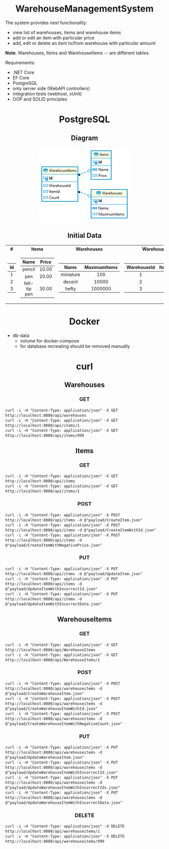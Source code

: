 <h1 align=center>WarehouseManagementSystem</h1>

The system provides next functionality:
- view list of warehouses, items and warehouse items
- add or edit an item with particular price
- add, edit or delete an item to/from warehouse with particular amount

**Note**. Warehouses, Items and WarehouseItems -- are different tables.

Requirements:
- .NET Core
- EF Core
- PostgreSQL
- only server side (WebAPI controllers)
- integration tests (webhost, xUnit)
- OOP and SOLID principles

<h1 align=center>PostgreSQL</h1>
<h2 align=center>Diagram</h1>

<p align="center">
 <img src="Diagram.png"/>
</p>

<h2 align=center>Initial Data</h1>

<table>

 <tr>
  <th>#</th>
  <th>Items</th>
  <th>Warehouses</th>
  <th>WarehouseItems</th>
 </tr>

 <tr>

  <td>

| Id |
|:--:|
| 1 | 
| 2 | 
| 3 | 

  </td>
  <td>

| Name | Price |
|:----:|:-----:|
| pencil | 10.00
| pen | 20.00
| felt-tip pen | 30.00

  </td>
  <td>

| Name | MaximumItems |
|:----:|:------------:|
| miniature | 100
| decent | 10000
| hefty | 1000000

  </td>
  <td>

| WarehouseId | ItemId | Count |
|:-----------:|:------:|:-----:|
| 1 | 1 | 50
| 2 | 2 | 5000
| 3 | 3 | 500000

  </td>
 </tr> 

</table>

<h1 align=center>Docker</h1>

- db-data
  - volume for docker-compose
  - for database recreating should be removed manually

<h1 align=center>curl</h1>
<h2 align=center>Warehouses</h1>
<h3 align=center>GET</h1>

```
curl -i -H "Content-Type: application/json" -X GET http://localhost:8080/api/warehouses
curl -i -H "Content-Type: application/json" -X GET http://localhost:8080/api/items/1
curl -i -H "Content-Type: application/json" -X GET http://localhost:8080/api/items/999
```

<h2 align=center>Items</h1>
<h3 align=center>GET</h1>

```
curl -i -H "Content-Type: application/json" -X GET http://localhost:8080/api/items
curl -i -H "Content-Type: application/json" -X GET http://localhost:8080/api/items/1
```

<h3 align=center>POST</h1>

```
curl -i -H "Content-Type: application/json" -X POST http://localhost:8080/api/items -d @"payload/CreateItem.json"
curl -i -H "Content-Type: application/json" -X POST http://localhost:8080/api/items -d @"payload/CreateItemWithId.json"
curl -i -H "Content-Type: application/json" -X POST http://localhost:8080/api/items -d @"payload/CreateItemWithNegativePrice.json"
```

<h3 align=center>PUT</h1>

```
curl -i -H "Content-Type: application/json" -X PUT http://localhost:8080/api/items -d @"payload/UpdateItem.json"
curl -i -H "Content-Type: application/json" -X PUT http://localhost:8080/api/items -d @"payload/UpdateItemWithIncorrectId.json"
curl -i -H "Content-Type: application/json" -X PUT http://localhost:8080/api/items -d @"payload/UpdateItemWithIncorrectData.json"
```

<h2 align=center>WarehouseItems</h1>
<h3 align=center>GET</h1>

```
curl -i -H "Content-Type: application/json" -X GET http://localhost:8080/api/WarehouseItems
curl -i -H "Content-Type: application/json" -X GET http://localhost:8080/api/WarehouseItems/1
```

<h3 align=center>POST</h1>

```
curl -i -H "Content-Type: application/json" -X POST http://localhost:8080/api/warehouseitems -d @"payload/CreateWarehouseItem.json"
curl -i -H "Content-Type: application/json" -X POST http://localhost:8080/api/warehouseitems -d @"payload/CreateWarehouseItemWithId.json"
curl -i -H "Content-Type: application/json" -X POST http://localhost:8080/api/warehouseitems -d @"payload/CreateWarehouseItemWithNegativeCount.json"
```

<h3 align=center>PUT</h1>

```
curl -i -H "Content-Type: application/json" -X PUT http://localhost:8080/api/warehouseitems -d @"payload/UpdateWarehouseItem.json"
curl -i -H "Content-Type: application/json" -X PUT http://localhost:8080/api/warehouseitems -d @"payload/UpdateWarehouseItemWithIncorrectId.json"
curl -i -H "Content-Type: application/json" -X PUT http://localhost:8080/api/warehouseitems -d @"payload/UpdateWarehouseItemWithIncorrectIds.json"
curl -i -H "Content-Type: application/json" -X PUT http://localhost:8080/api/warehouseitems -d @"payload/UpdateWarehouseItemWithIncorrectData.json"
```

<h3 align=center>DELETE</h1>

```
curl -i -H "Content-Type: application/json" -X DELETE http://localhost:8080/api/warehouseitems/1
curl -i -H "Content-Type: application/json" -X DELETE http://localhost:8080/api/warehouseitems/999
```